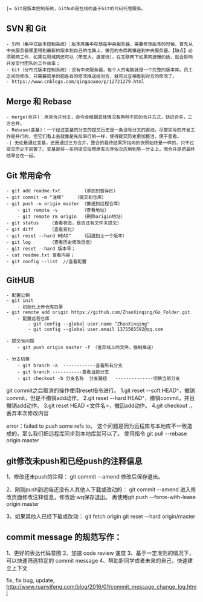 
	|= Git是版本控制系统，Github是在线的基于Git的代码托管服务。

## SVN 和 Git
	- SVN（集中式版本控制系统）：版本库集中存放在中央服务器，需要修改版本的时候，首先从中央服务器哪里得到最新的版本到自己的电脑上，做完的东西再推送到中央服务器。【缺点】必须联网工作，如果在局域网还可以（带宽大，速度快），在互联网下如果网速慢的话，就会影响开发交付团队的工作效率；
	- Git（分布式版本控制系统）：没有中央服务器，每个人的电脑就是一个完整的版本库。员工之间的修改，只需要简单的把各自的修改推送给对方，就可以互相看到对方的修改了。
	- https://www.cnblogs.com/qingaoaoo/p/12721279.html

## Merge 和 Rebase
	- merge(合并)：用来合并分支，命令会根据具体情况有两种不同的合并方式，快进合并，三方合并。
	- Rebase(变基)：一个经过变基的分支的提交历史是一条没有分叉的直线，尽管实际的开发工作是并行的，但它们看上去就像是先后串行的一样，使得提交历史更加整洁，便于查看。
	-| 无论是通过变基，还是通过三方合并，整合的最终结果所指向的快照始终是一样的，只不过提交历史不同罢了。变基是将一系列提交按照原有次序依次应用到另一分支上，而合并是把最终结果合在一起。

## Git 常用命令
	- git add readme.txt 		（添加到暂存区）
	- git commit -m "注释"  	（提交到仓库）
	- git push -u origin master （推送到远程仓库）
		- git remote -v  		（查看地址）
		- git remote rm origin  （删除origin地址）
	- git status	（查看状态，是否还有文件未提交）
	- git diff 		（查看变化）
	- git reset --hard HEAD^ 	（回退到上一个版本）
	- git log 		（查看历史修改信息）
	- git reset --hard 版本号；
	- cat readme.txt 查看内容；
	- git config --list  //查看配置
		

## GitHUB
	- 配置公钥
	- git init 
		- 初始化上传仓库目录
	- git remote add origin https://github.com/ZhaoXinqing/Go_Folder.git
		- 配置远程仓库  
    		- git config --global user.name "ZhaoXinqing"
    		- git config --global user.email 1375565592@qq.com

	- 提交有问题
		- git push origin master -f （舍弃线上的文件，强制推送）
 
	- 分支切换
		- git branch -a  ------------查看所有分支
		- git branch -----------查看当前分支
		- git checkout -b 分支名称  分支路径   --------------切换当前分支


git commit之后取消的操作使用reset指令进行。
1.git reset --soft HEAD^，撤销commit，但是不撤销add动作。
2.git reset --hard HEAD^，撤销commit，并且撤销add动作。
3.git reset HEAD <文件名>，撤回add动作。
4.git checkout .，丢弃本次修改内容


error：failed to push some refs to。 
这个问题是因为远程库与本地库不一致造成的，那么我们把远程库同步到本地库就可以了。 
使用指令
git pull --rebase origin master


## git修改未push和已经push的注释信息

1、修改还未push的注释：
git commit --amend
修改后保存退出。

2、刚刚push到远端还没有人其他人下载或改动的：
git commit --amend
进入修改页面修改注释信息，修改后:wq保存退出。
再使用git push --force-with-lease origin master

3、如果其他人已经下载或改动：
git fetch origin
git reset --hard origin/master

## commit message 的规范写作：
1、更好的表达代码意图
2、加速 code review 速度
3、基于一定准则的情况下，可以快速筛选特定的 commit message
4、帮助新同学或者未来的自己，快速建立上下文

fix, fix bug, update,
http://www.ruanyifeng.com/blog/2016/01/commit_message_change_log.html
